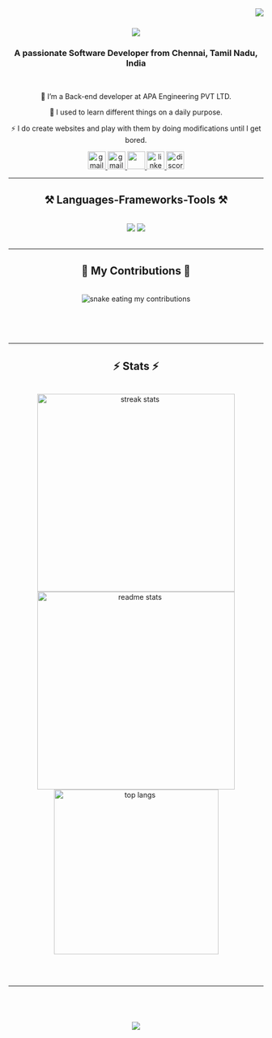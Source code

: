 <img align="right" src="https://visitor-badge.laobi.icu/badge?page_id=salesp07.salesp07" />

<h1 align="center">
    <img src="https://readme-typing-svg.herokuapp.com/?font=Righteous&size=35&center=true&vCenter=true&width=500&height=70&duration=4000&lines=Hi+There!+👋;+I'm+Sudharsan!;" />
</h1>

<h3 align="center">A passionate Software Developer from Chennai, Tamil Nadu, India</h3>

<br/>

<div align="center">
 
 🔭 I’m a Back-end developer at APA Engineering PVT LTD.
 
 🌱 I used to learn different things on a daily purpose.

⚡ I do create websites and play with them by doing modifications until I get bored.

 </div>
 
<div align="center"> 
  <a href="mailto:sudharsanm204@gmail.com">
   <img src="https://img.shields.io/static/v1?message=Gmail&logo=gmail&label=&color=D14836&logoColor=white&labelColor=&style=for-the-badge" height="35" alt="gmail logo"  />
  </a>
  <a href="https://www.instagram.com/sudhageeksout/">
   <img src="https://img.shields.io/static/v1?message=Instagram&logo=instagram&label=&color=f09433&logoColor=white&labelColor=&style=for-the-badge" height="35" alt="gmail logo"  />
  </a>
  <a href="https://x.com/sudhageeksout/" target="_blank">
   <img src="https://img.shields.io/badge/Twitter-black?style=for-the-badge&logo=x&logoColor=white" height="35" target="_blank" />
  </a>
   <a href="https://www.linkedin.com/in/sudarsan-m-458716267/" target="_blank">
    <img src="https://img.shields.io/static/v1?message=LinkedIn&logo=linkedin&label=&color=0077B5&logoColor=white&labelColor=&style=for-the-badge" height="35" alt="linkedin logo"  />
  </a>
   <a href="https://discord.com/users/707529597159342121" target="_blank">
    <img src="https://img.shields.io/static/v1?message=Discord&logo=discord&label=&color=7289DA&logoColor=white&labelColor=&style=for-the-badge" height="35" alt="discord logo"  />

   </a>
</div>

 <hr/>
 
<h2 align="center">⚒️ Languages-Frameworks-Tools ⚒️</h2>
<br/>
<div align="center">
    <img src="https://skillicons.dev/icons?i=react,bootstrap,html,css,vscode,atom,sublime,github,tailwind,ubuntu,git,npm,php," />
    <img src="https://skillicons.dev/icons?i=angular,python,javascript,c,mysql,azure,jquery" /><br>
</div>

<br/>
<hr/>

<div align="center">
  <h2>🐍 My Contributions 🐍</h2>
  <br>
  <img alt="snake eating my contributions" src="https://raw.githubusercontent.com/Sudharsan2k20/output/github-contribution-grid-snake.svg" />
  
  <br/><br/><br/>
</div>

<hr/>

<h2 align="center">⚡ Stats ⚡</h2>
<br>
<div align=center>
  <img width=390 src="https://github-readme-streak-stats-salesp07.vercel.app/?user=Sudharsan2k20&count_private=true&theme=react&border_radius=10" alt="streak stats"/>
  <img width=390 src="https://github-readme-stats-salesp07.vercel.app/api?username=Sudharsan2k20&count_private=true&show_icons=true&theme=react&rank_icon=github&border_radius=10" alt="readme stats" />
  <br/>
  <img width=325 align="center" src="https://github-readme-stats-salesp07.vercel.app/api/top-langs/?username=Sudharsan2k20&hide=HTML&langs_count=8&layout=compact&theme=react&border_radius=10&size_weight=0.5&count_weight=0.5&exclude_repo=github-readme-stats" alt="top langs" />
</div>

<br/><br/>

<hr/>

<br/>

<h1 align=center>
     <img src="https://readme-typing-svg.herokuapp.com/?font=Righteous&size=35&center=true&vCenter=true&width=500&height=70&duration=4000&lines=Thanks+for+visiting+my+profile!;Have+a+nice+day!👋;" />
</h1>
    
<br/>



